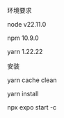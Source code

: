 环境要求 

node v22.11.0

npm 10.9.0

yarn  1.22.22



安装

yarn cache clean

yarn install

npx expo start -c

